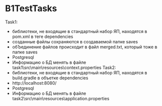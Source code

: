# B1TestTasks
Task1:
- библиотеки, не входящие в стандартный набор ЯП, находятся в pom.xml в теге dependencies
- созданные файлы сохраняются в создаваемой папке saves
- обЪединение файлов происходит в файл merged.txt, который тоже в папке saves
- Postgresql
- Информацию о БД менять в файле task1\src\main\resources\context.properties 
Task2:
- библиотеки, не входящие в стандартный набор ЯП, находятся в build.gradle в объетке dependencies
- http://localhost:8080/
- Postgresql
- Информацию о БД менять в файле task2\src\main\resources\application.properties 
